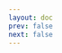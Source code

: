 ```yaml
---
layout: doc
prev: false
next: false
---
```


<CustomItemBox :item="{
  name: '蔬菜',
  icon: '/wiki/item/vege.png',
  type: '主原料、食物',
  description: '',
  params: {
    stack: 10,
    durability: -1 
  },
  obtain: {
    found: [],
    npc: [],
    shop: [],
    gardening: []
  }
}" />

